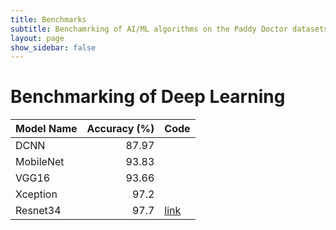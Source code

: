 ```yaml
---
title: Benchmarks
subtitle: Benchamrking of AI/ML algorithms on the Paddy Doctor datasets
layout: page
show_sidebar: false
---
```


# Benchmarking of Deep Learning

|Model Name | Accuracy (%) | Code|
| :--- | ---: | :--|
|DCNN| 87.97 ||
|MobileNet|93.83||
|VGG16|93.66||
|Xception|97.2||
|Resnet34|97.7|[link](https://github.com/paddydoc/paddy-docctor-dataset/blob/main/resnet34-with-fastai.ipynb)|

